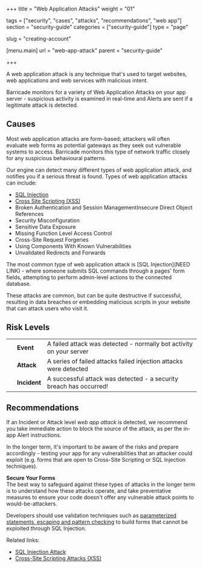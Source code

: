 +++
title = "Web Application Attacks"
weight = "01"

tags = ["security", "cases", "attacks", "recommendations", "web app"]
section = "security-guide"
categories = ["security-guide"]
type = "page"

slug = "creating-account"

[menu.main]
    url = "web-app-attack"
    parent = "security-guide"

+++

A web application attack is any technique that's used to target websites, web applications and web services with malicious intent.

Barricade monitors for a variety of Web Application Attacks on your app server - suspicious activity is examined in real-time and Alerts are sent if a legitimate attack is detected.

## Causes

Most web application attacks are form-based; attackers will often evaluate web forms as potential gateways as they seek out vulnerable systems to access. Barricade monitors this type of network traffic closely for any suspicious behavioural patterns.

Our engine can detect many different types of web application attack, and notifies you if a serious threat is found. Types of web application attacks can include:

*   [SQL Injection](/hc/en-us/articles/206217047-SQL-Injection-Attacks)
*   [Cross Site Scripting (XSS)](/hc/en-us/articles/205447628-Cross-Site-Scripting-Attacks-XSS-)
*   Broken Authentication and Session ManagementInsecure Direct Object References
*   Security Misconfiguration
*   Sensitive Data Exposure
*   Missing Function Level Access Control
*   Cross-Site Request Forgeries
*   Using Components With Known Vulnerabilities
*   Unvalidated Redirects and Forwards

The most common type of web application attack is [SQL Injection](NEED LINK) - where someone submits SQL commands through a pages' form fields, attempting to perform admin-level actions to the connected database.

These attacks are common, but can be quite destructive if successful, resulting in data breaches or embedding malicious scripts in your website that can attack users who visit it.

## Risk Levels

<table class="risk">

<tbody>

<tr>
<td><em> </em></td>
<td><strong>Event</strong></td>

<td>A failed attack was detected - normally bot activity on your server</td>

</tr>

<tr>
<td><em> </em></td>
<td><strong>Attack</strong></td>

<td>A series of failed attacks failed injection attacks were detected</td>

</tr>

<tr>
<td><em> </em></td>
<td><strong>Incident</strong></td>

<td>A successful attack was detected - a security breach has occurred!</td>

</tr>

</tbody>

</table>

## Recommendations

If an Incident or Attack level _web app attack_ is detected, we recommend you take immediate action to block the source of the attack, as per the in-app Alert instructions. 

In the longer term, it's important to be aware of the risks and prepare accordingly - testing your app for any vulnerabilities that an attacker could exploit (e.g. forms that are open to Cross-Site Scripting or SQL Injection techniques). 

**Secure Your Forms**  
The best way to safeguard against these types of attacks in the longer term is to understand how these attacks operate, and take preventative measures to ensure your code doesn't offer any vulnerable attack points to would-be-attackers.

Developers should use validation techniques such as [parameterized statements, escaping and pattern checking](https://en.wikipedia.org/wiki/SQL_injection#Mitigation) to build forms that cannot be exploited through SQL Injection.

Related links:

*   [SQL Injection Attack](#sql-injection)
*   [Cross-Site Scripting Attacks (XSS)](#xss)
